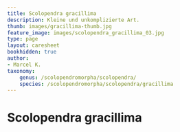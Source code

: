 ```yaml
---
title: Scolopendra gracillima
description: Kleine und unkomplizierte Art.
thumb: images/gracillima-thumb.jpg
feature_image: images/scolopendra_gracillima_03.jpg
type: page
layout: caresheet
bookhidden: true
author:
- Marcel K.
taxonomy:
    genus: /scolopendromorpha/scolopendra/
    species: /scolopendromorpha/scolopendra/gracillima
---
```

# Scolopendra gracillima

